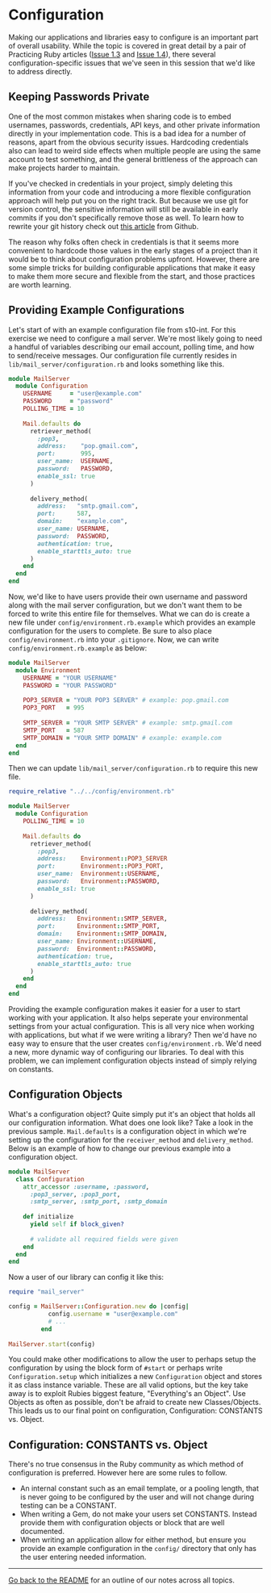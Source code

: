 # Configuration

Making our applications and libraries easy to configure is an important part of
overall usability. While the topic is covered in great detail by a pair of Practicing Ruby articles ([Issue 1.3](http://blog.rubybestpractices.com/posts/gregory/032-issue-3-configurable.html) and [Issue 1.4](http://blog.rubybestpractices.com/posts/gregory/033-issue-4-configurable.html)), there several configuration-specific issues that we've seen in this session that we'd like to address directly.

## Keeping Passwords Private

One of the most common mistakes when sharing code is to embed usernames, passwords, credentials, API keys, and other private information directly in your implementation code. This is a bad idea for a number of reasons, apart from the obvious security issues. Hardcoding credentials also can lead to weird side effects when multiple people are using the same account to test something, and the general brittleness of the approach can make projects harder to maintain.

If you've checked in credentials in your project, simply deleting this information from your code and introducing a more flexible configuration approach will help put you on the right track. But because we use git for version control, the sensitive information will still be available in early commits if you don't specifically remove those as well. To learn how to rewrite your git history check out [this article](http://help.github.com/remove-sensitive-data/) from Github.

The reason why folks often check in credentials is that it seems more convenient to hardcode those values in the early stages of a project than it would be to think about configuration problems upfront. However, there are some simple tricks for building configurable applications that make it easy to make them more secure and flexible from the start, and those practices are worth learning.

## Providing Example Configurations

Let's start of with an example configuration file from s10-int. For this exercise we need to configure a mail server. We're most likely going to need a handful of variables describing our email account, polling time, and how to send/receive messages. Our configuration file currently resides in `lib/mail_server/configuration.rb` and looks something like this.

```ruby
module MailServer
  module Configuration
    USERNAME     = "user@example.com"
    PASSWORD     = "password"
    POLLING_TIME = 10
    
    Mail.defaults do
      retriever_method(
        :pop3,
        address:    "pop.gmail.com",
        port:       995,
        user_name:  USERNAME,
        password:   PASSWORD,
        enable_ssl: true
      )
      
      delivery_method(
        address:   "smtp.gmail.com",
        port:      587,
        domain:    "example.com",
        user_name: USERNAME,
        password:  PASSWORD,
        authentication: true,
        enable_starttls_auto: true
      )
    end
  end
end
```

Now, we'd like to have users provide their own username and password along with the mail server configuration, but we don't want them to be forced to write this entire file for themselves. What we can do is create a new file under `config/environment.rb.example` which provides an example configuration for the users to complete. Be sure to also place `config/environment.rb` into your `.gitignore`. Now, we can write `config/environment.rb.example` as below:

```ruby
module MailServer
  module Environment
    USERNAME = "YOUR USERNAME"
    PASSWORD = "YOUR PASSWORD"
    
    POP3_SERVER = "YOUR POP3 SERVER" # example: pop.gmail.com
    POP3_PORT   = 995
    
    SMTP_SERVER = "YOUR SMTP SERVER" # example: smtp.gmail.com
    SMTP_PORT   = 587
    SMTP_DOMAIN = "YOUR SMTP DOMAIN" # example: example.com
  end
end
```

Then we can update `lib/mail_server/configuration.rb` to require this new file.

```ruby
require_relative "../../config/environment.rb"

module MailServer
  module Configuration
    POLLING_TIME = 10
    
    Mail.defaults do
      retriever_method(
        :pop3,
        address:    Environment::POP3_SERVER
        port:       Environment::POP3_PORT,
        user_name:  Environment::USERNAME,
        password:   Environment::PASSWORD,
        enable_ssl: true
      )
      
      delivery_method(
        address:   Environment::SMTP_SERVER,
        port:      Environment::SMTP_PORT,
        domain:    Environment::SMTP_DOMAIN,
        user_name: Environment::USERNAME,
        password:  Environment::PASSWORD,
        authentication: true,
        enable_starttls_auto: true
      )
    end
  end
end
```

Providing the example configuration makes it easier for a user to start working with your application. It also helps seperate your environmental settings from your actual configuration. This is all very nice when working with applications, but what if we were writing a library? Then we'd have no easy way to ensure that the user creates `config/environment.rb`. We'd need a new, more dynamic way of configuring our libraries. To deal with this problem, we can implement configuration objects instead of simply relying on constants. 

## Configuration Objects

What's a configuration object? Quite simply put it's an object that holds all our configuration information. What does one look like? Take a look in the previous sample. `Mail.defaults` is a configuration object in which we're setting up the configuration for the `receiver_method` and `delivery_method`. Below is an example of how to change our previous example into a configuration object.

```ruby
module MailServer
  class Configuration
    attr_accessor :username, :password,
      :pop3_server, :pop3_port,
      :smtp_server, :smtp_port, :smtp_domain
      
    def initialize
      yield self if block_given?
      
      # validate all required fields were given
    end
  end
end
```

Now a user of our library can config it like this:

```ruby
require "mail_server"

config = MailServer::Configuration.new do |config|
           config.username = "user@example.com"
           # ...
         end
         
MailServer.start(config)
```

You could make other modifications to allow the user to perhaps setup the configuration by using the block form of `#start` or perhaps write `Configuration.setup` which initializes a new `Configuration` object and stores it as class instance variable. These are all valid options, but the key take away is to exploit Rubies biggest feature, "Everything's an Object". Use Objects as often as possible, don't be afraid to create new Classes/Objects. This leads us to our final point on configuration, Configuration: CONSTANTS vs. Object.

## Configuration: CONSTANTS vs. Object

There's no true consensus in the Ruby community as which method of configuration is preferred. However here are some rules to follow.

  - An internal constant such as an email template, or a pooling length, that is never going to be configured by the user and will not change during testing can be a CONSTANT.
  - When writing a Gem, do not make your users set CONSTANTS. Instead provide them with configuration objects or block that are well documented.
  - When writing an application allow for either method, but ensure you provide an example configuration in the `config/` directory that only has the user entering needed information.

<hr/>

[Go back to the
README](https://github.com/mendicant-university/s10-notes/blob/master/README.md)
for an outline of our notes across all topics.
